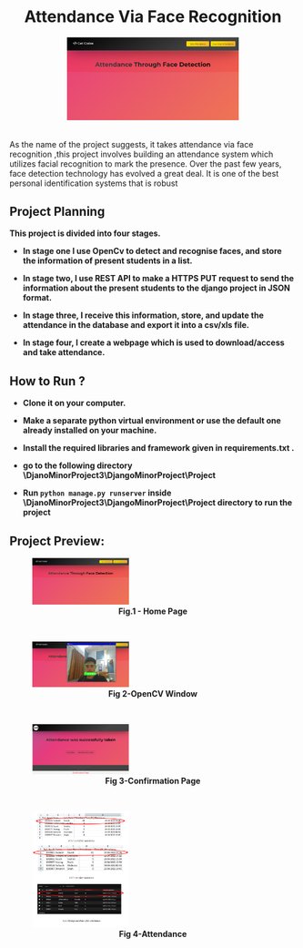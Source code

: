 <div align ="center" margin-left='40%'>
<h1>Attendance Via Face Recognition </h1>
 </div>
<p align="center" >
  <img src="https://github.com/AadarshRawat/AttendanceViaFaceDetection/blob/master/DjangoMinorProject/Project/static/images/homepageavf.png" width="60%" height="50%"/>
</p>  
<br>
As the name of the project suggests, it takes attendance via face recognition ,this project involves building an attendance system which utilizes facial recognition to mark the presence. Over
the past few years, face detection technology has evolved a great deal. It is one of the best
personal identification systems that is robust

<h2>Project Planning</h2>
<b>This project is divided into four stages.
  
- In stage one I use OpenCv to detect and recognise faces, and store the
 information of present students in a list.
  
- In stage two, I use REST API to make a HTTPS PUT request to send the
information about the present students to the django project in JSON format.

- In stage three, I receive this information, store, and update the attendance in
the database and export it into a csv/xls file.

- In stage four,  I create a webpage which is used to download/access and take
attendance.
  
<h2>How to Run ?</h1>
  
  - Clone it on your computer.
  
  - Make a separate python virtual environment or use the default one already installed on your machine.
  
  - Install the required libraries and framework given in requirements.txt .
  
  - go to the following directory \DjanoMinorProject3\DjangoMinorProject\Project
  
  - Run `python manage.py runserver` inside \DjanoMinorProject3\DjangoMinorProject\Project directory  to run the project
  
 ## Project Preview:
<figure>
<img src="https://github.com/AadarshRawat/AttendanceViaFaceDetection/blob/master/DjangoMinorProject/Project/static/images/homepageavf.png" width="40%" height="40%"/>
  <br>
<figcaption align = "center"><b>Fig.1 - Home Page</b></figcaption>
</figure>

  <br>

<figure>
<img src="https://github.com/AadarshRawat/AttendanceViaFaceDetection/blob/master/DjangoMinorProject/Project/static/images/attendance.png" width="40%" height="40%"/>
  <br>
  <figcaption align="center"><b>Fig 2-OpenCV Window</b></figcaption>
</figure>
  <br>
<figure>
<img src="https://github.com/AadarshRawat/AttendanceViaFaceDetection/blob/master/DjangoMinorProject/Project/static/images/confirmationavf.png" width="40%" height="40%"/>
  <br>
  <figcaption align="center"><b>Fig 3-Confirmation Page</b></figcaption>
</figure>
  
   <br>
<figure>
<img src="https://github.com/AadarshRawat/AttendanceViaFaceDetection/blob/master/DjangoMinorProject/Project/static/images/attendancelist.png" width="40%" height="40%"/>
  <br>
  <figcaption align="center"><b>Fig 4-Attendance</b></figcaption>
</figure>

  
